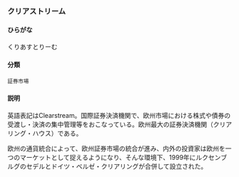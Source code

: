 <div style="display:none;">

## [あ行](securities-terms?id=あ行)
## [か行](securities-terms?id=か行)

</div>

### クリアストリーム

#### ひらがな

くりあすとりーむ

#### 分類

`証券市場`

#### 説明

英語表記はClearstream。国際証券決済機関で、欧州市場における株式や債券の受渡し・決済の集中管理等をおこなっている。欧州最大の証券決済機関（クリアリング・ハウス）である。
欧州の通貨統合によって、欧州証券市場の統合が進み、内外の投資家は欧州を一つのマーケットとして捉えるようになり、そんな環境下、1999年にルクセンブルグのセデルとドイツ・ベルゼ・クリアリングが合併して設立された。

<div style="display:none;">

## [さ行](securities-terms?id=さ行)
## [た行](securities-terms?id=た行)
## [な行](securities-terms?id=な行)
## [は行](securities-terms?id=は行)
## [ま行](securities-terms?id=ま行)
## [や行](securities-terms?id=や行)
## [ら行](securities-terms?id=ら行)
## [わ行](securities-terms?id=わ行)
## [英数字・記号](securities-terms?id=英数字・記号)

</div>

